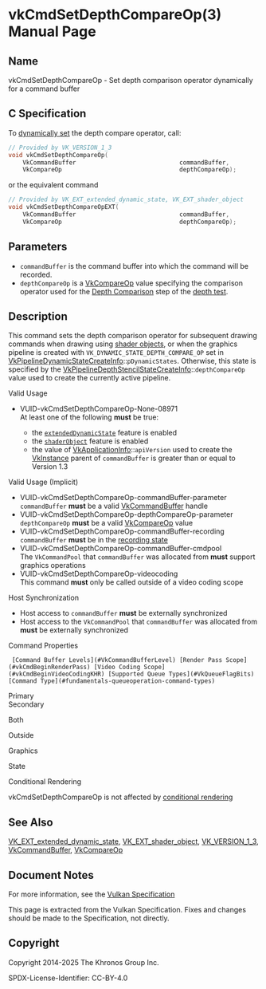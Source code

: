 # vkCmdSetDepthCompareOp(3) Manual Page

## Name

vkCmdSetDepthCompareOp - Set depth comparison operator dynamically for a command buffer



## [](#_c_specification)C Specification

To [dynamically set](https://registry.khronos.org/vulkan/specs/latest/html/vkspec.html#pipelines-dynamic-state) the depth compare operator, call:

```c++
// Provided by VK_VERSION_1_3
void vkCmdSetDepthCompareOp(
    VkCommandBuffer                             commandBuffer,
    VkCompareOp                                 depthCompareOp);
```

or the equivalent command

```c++
// Provided by VK_EXT_extended_dynamic_state, VK_EXT_shader_object
void vkCmdSetDepthCompareOpEXT(
    VkCommandBuffer                             commandBuffer,
    VkCompareOp                                 depthCompareOp);
```

## [](#_parameters)Parameters

- `commandBuffer` is the command buffer into which the command will be recorded.
- `depthCompareOp` is a [VkCompareOp](https://registry.khronos.org/vulkan/specs/latest/man/html/VkCompareOp.html) value specifying the comparison operator used for the [Depth Comparison](https://registry.khronos.org/vulkan/specs/latest/html/vkspec.html#fragops-depth-comparison) step of the [depth test](https://registry.khronos.org/vulkan/specs/latest/html/vkspec.html#fragops-depth).

## [](#_description)Description

This command sets the depth comparison operator for subsequent drawing commands when drawing using [shader objects](https://registry.khronos.org/vulkan/specs/latest/html/vkspec.html#shaders-objects), or when the graphics pipeline is created with `VK_DYNAMIC_STATE_DEPTH_COMPARE_OP` set in [VkPipelineDynamicStateCreateInfo](https://registry.khronos.org/vulkan/specs/latest/man/html/VkPipelineDynamicStateCreateInfo.html)::`pDynamicStates`. Otherwise, this state is specified by the [VkPipelineDepthStencilStateCreateInfo](https://registry.khronos.org/vulkan/specs/latest/man/html/VkPipelineDepthStencilStateCreateInfo.html)::`depthCompareOp` value used to create the currently active pipeline.

Valid Usage

- [](#VUID-vkCmdSetDepthCompareOp-None-08971)VUID-vkCmdSetDepthCompareOp-None-08971  
  At least one of the following **must** be true:
  
  - the [`extendedDynamicState`](#features-extendedDynamicState) feature is enabled
  - the [`shaderObject`](#features-shaderObject) feature is enabled
  - the value of [VkApplicationInfo](https://registry.khronos.org/vulkan/specs/latest/man/html/VkApplicationInfo.html)::`apiVersion` used to create the [VkInstance](https://registry.khronos.org/vulkan/specs/latest/man/html/VkInstance.html) parent of `commandBuffer` is greater than or equal to Version 1.3

Valid Usage (Implicit)

- [](#VUID-vkCmdSetDepthCompareOp-commandBuffer-parameter)VUID-vkCmdSetDepthCompareOp-commandBuffer-parameter  
  `commandBuffer` **must** be a valid [VkCommandBuffer](https://registry.khronos.org/vulkan/specs/latest/man/html/VkCommandBuffer.html) handle
- [](#VUID-vkCmdSetDepthCompareOp-depthCompareOp-parameter)VUID-vkCmdSetDepthCompareOp-depthCompareOp-parameter  
  `depthCompareOp` **must** be a valid [VkCompareOp](https://registry.khronos.org/vulkan/specs/latest/man/html/VkCompareOp.html) value
- [](#VUID-vkCmdSetDepthCompareOp-commandBuffer-recording)VUID-vkCmdSetDepthCompareOp-commandBuffer-recording  
  `commandBuffer` **must** be in the [recording state](#commandbuffers-lifecycle)
- [](#VUID-vkCmdSetDepthCompareOp-commandBuffer-cmdpool)VUID-vkCmdSetDepthCompareOp-commandBuffer-cmdpool  
  The `VkCommandPool` that `commandBuffer` was allocated from **must** support graphics operations
- [](#VUID-vkCmdSetDepthCompareOp-videocoding)VUID-vkCmdSetDepthCompareOp-videocoding  
  This command **must** only be called outside of a video coding scope

Host Synchronization

- Host access to `commandBuffer` **must** be externally synchronized
- Host access to the `VkCommandPool` that `commandBuffer` was allocated from **must** be externally synchronized

Command Properties

     [Command Buffer Levels](#VkCommandBufferLevel) [Render Pass Scope](#vkCmdBeginRenderPass) [Video Coding Scope](#vkCmdBeginVideoCodingKHR) [Supported Queue Types](#VkQueueFlagBits) [Command Type](#fundamentals-queueoperation-command-types)

Primary  
Secondary

Both

Outside

Graphics

State

Conditional Rendering

vkCmdSetDepthCompareOp is not affected by [conditional rendering](#drawing-conditional-rendering)

## [](#_see_also)See Also

[VK\_EXT\_extended\_dynamic\_state](https://registry.khronos.org/vulkan/specs/latest/man/html/VK_EXT_extended_dynamic_state.html), [VK\_EXT\_shader\_object](https://registry.khronos.org/vulkan/specs/latest/man/html/VK_EXT_shader_object.html), [VK\_VERSION\_1\_3](https://registry.khronos.org/vulkan/specs/latest/man/html/VK_VERSION_1_3.html), [VkCommandBuffer](https://registry.khronos.org/vulkan/specs/latest/man/html/VkCommandBuffer.html), [VkCompareOp](https://registry.khronos.org/vulkan/specs/latest/man/html/VkCompareOp.html)

## [](#_document_notes)Document Notes

For more information, see the [Vulkan Specification](https://registry.khronos.org/vulkan/specs/latest/html/vkspec.html#vkCmdSetDepthCompareOp)

This page is extracted from the Vulkan Specification. Fixes and changes should be made to the Specification, not directly.

## [](#_copyright)Copyright

Copyright 2014-2025 The Khronos Group Inc.

SPDX-License-Identifier: CC-BY-4.0